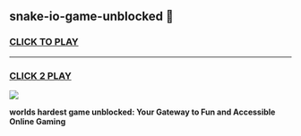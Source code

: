 
## snake-io-game-unblocked 👋
<h3>
<a href="https://premium.freeplayer.one?title=snake-io-game-unblocked&ref=14F">CLICK TO PLAY</a></h3>
<hr>

<h3>
<a href="https://premium.freeplayer.one?title=snake-io-game-unblocked&ref=14F">CLICK 2 PLAY</a>
  
</h3>

<a href="https://premium.freeplayer.one?title=snake-io-game-unblocked&ref=12F/"><img src="https://clearcache.store/games.png"></a>


**worlds hardest game unblocked: Your Gateway to Fun and Accessible Online Gaming**

